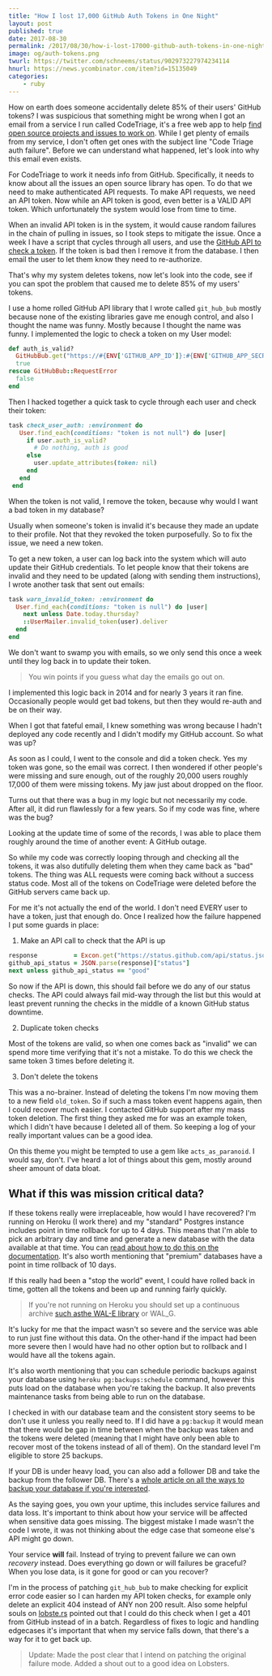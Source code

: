 ```yaml
---
title: "How I lost 17,000 GitHub Auth Tokens in One Night"
layout: post
published: true
date: 2017-08-30
permalink: /2017/08/30/how-i-lost-17000-github-auth-tokens-in-one-night/
image: og/auth-tokens.png
twurl: https://twitter.com/schneems/status/902973227974234114
hnurl: https://news.ycombinator.com/item?id=15135049
categories:
    - ruby
---
```


How on earth does someone accidentally delete 85% of their users' GitHub tokens? I was suspicious that something might be wrong when I got an email from a service I run called CodeTriage, it's a free web app to help [find open source projects and issues to work on](https://www.codetriage.com). While I get plenty of emails from my service, I don't often get ones with the subject line "Code Triage auth failure". Before we can understand what happened, let's look into why this email even exists.

For CodeTriage to work it needs info from GitHub. Specifically, it needs to know about all the issues an open source library has open. To do that we need to make authenticated API requests. To make API requests, we need an API token. Now while an API token is good, even better is a VALID API token. Which unfortunately the system would lose from time to time.

When an invalid API token is in the system, it would cause random failures in the chain of pulling in issues, so I took steps to mitigate the issue. Once a week I have a script that cycles through all users, and use the [GitHub API to check a token](https://developer.github.com/v3/oauth_authorizations/#check-an-authorization). If the token is bad then I remove it from the database. I then email the user to let them know they need to re-authorize.

That's why my system deletes tokens, now let's look into the code, see if you can spot the problem that caused me to delete 85% of my users' tokens.

I use a home rolled GitHub API library that I wrote called `git_hub_bub` mostly because none of the existing libraries gave me enough control, and also I thought the name was funny. Mostly because I thought the name was funny. I implemented the logic to check a token on my User model:

```ruby
def auth_is_valid?
  GitHubBub.get("https://#{ENV['GITHUB_APP_ID']}:#{ENV['GITHUB_APP_SECRET']}@api.github.com/applications/#{ENV['GITHUB_APP_ID']}/tokens/#{self.token}", {}, token: nil)
  true
rescue GitHubBub::RequestError
  false
end
```

Then I hacked together a quick task to cycle through each user and check their token:

```ruby
task check_user_auth: :environment do
   User.find_each(conditions: "token is not null") do |user|
     if user.auth_is_valid?
       # Do nothing, auth is good
     else
       user.update_attributes(token: nil)
     end
   end
 end
```

When the token is not valid, I remove the token, because why would I want a bad token in my database?

Usually when someone's token is invalid it's because they made an update to their profile. Not that they revoked the token purposefully. So to fix the issue, we need a new token.

To get a new token, a user can log back into the system which will auto update their GitHub credentials. To let people know that their tokens are invalid and they need to be updated (along with sending them instructions), I wrote another task that sent out emails:

```ruby
task warn_invalid_token: :environment do
  User.find_each(conditions: "token is null") do |user|
    next unless Date.today.thursday?
    ::UserMailer.invalid_token(user).deliver
  end
end
```

We don't want to swamp you with emails, so we only send this once a week until they log back in to update their token.

> You win points if you guess what day the emails go out on.

I implemented this logic back in 2014 and for nearly 3 years it ran fine. Occasionally people would get bad tokens, but then they would re-auth and be on their way.

When I got that fateful email, I knew something was wrong because I hadn't deployed any code recently and I didn't modify my GitHub account. So what was up?

As soon as I could, I went to the console and did a token check. Yes my token was gone, so the email was correct. I then wondered if other people's were missing and sure enough, out of the roughly 20,000 users roughly 17,000 of them were missing tokens. My jaw just about dropped on the floor.

Turns out that there was a bug in my logic but not necessarily my code. After all, it did run flawlessly for a few years. So if my code was fine, where was the bug?

Looking at the update time of some of the records, I was able to place them roughly around the time of another event: A GitHub outage.

So while my code was correctly looping through and checking all the tokens, it was also dutifully deleting them when they came back as "bad" tokens. The thing was ALL requests were coming back without a success status code. Most all of the tokens on CodeTriage were deleted before the GitHub servers came back up.

For me it's not actually the end of the world. I don't need EVERY user to have a token, just that enough do. Once I realized how the failure happened I put some guards in place:

1) Make an API call to check that the API is up

```ruby
response          = Excon.get("https://status.github.com/api/status.json").body
github_api_status = JSON.parse(response)["status"]
next unless github_api_status == "good"
```

So now if the API is down, this should fail before we do any of our status checks. The API could always fail mid-way through the list but this would at least prevent running the checks in the middle of a known GitHub status downtime.

2) Duplicate token checks

Most of the tokens are valid, so when one comes back as "invalid" we can spend more time verifying that it's not a mistake. To do this we check the same token 3 times before deleting it.

3) Don't delete the tokens

This was a no-brainer. Instead of deleting the tokens I'm now moving them to a new field `old_token`. So if such a mass token event happens again, then I could recover much easier. I contacted GitHub support after my mass token deletion. The first thing they asked me for was an example token, which I didn't have because I deleted all of them. So keeping a log of your really important values can be a good idea.

On this theme you might be tempted to use a gem like `acts_as_paranoid`. I would say, don't. I've heard a lot of things about this gem, mostly around sheer amount of data bloat.

## What if this was mission critical data?

If these tokens really were irreplaceable, how would I have recovered? I'm running on Heroku (I work there) and my "standard" Postgres instance includes point in time rollback for up to 4 days. This means that I'm able to pick an arbitrary day and time and generate a new database with the data available at that time. You can [read about how to do this on the documentation](https://devcenter.heroku.com/articles/heroku-postgres-rollback). It's also worth mentioning that "premium" databases have a point in time rollback of 10 days.

If this really had been a "stop the world" event, I could have rolled back in time, gotten all the tokens and been up and running fairly quickly.

> If you're not running on Heroku you should set up a continuous archive [such asthe WAL-E library](https://github.com/wal-e/wal-e) or WAL_G.


It's lucky for me that the impact wasn't so severe and the service was able to run just fine without this data. On the other-hand if the impact had been more severe then I would have had no other option but to rollback and I would have all the tokens again.

It's also worth mentioning that you can schedule periodic backups against your database using `heroku pg:backups:schedule` command, however this puts load on the database when you're taking the backup. It also prevents maintenance tasks from being able to run on the database.

I checked in with our database team and the consistent story seems to be don't use it unless you really need to. If I did have a `pg:backup` it would mean that there would be gap in time between when the backup was taken and the tokens were deleted (meaning that I might have only been able to recover most of the tokens instead of all of them). On the standard level I'm eligible to store 25 backups.

If your DB is under heavy load, you can also add a follower DB and take the backup from the follower DB. There's a [whole article on all the ways to backup your database if you're interested](https://devcenter.heroku.com/articles/heroku-postgres-data-safety-and-continuous-protection).

As the saying goes, you own your uptime, this includes service failures and data loss. It's important to think about how your service will be affected when sensitive data goes missing. The biggest mistake I made wasn't the code I wrote, it was not thinking about the edge case that someone else's API might go down.

Your service <strong>will</strong> fail. Instead of trying to prevent failure we can own <i>recovery</i> instead. Does everything go down or will failures be graceful? When you lose data, is it gone for good or can you recover?

I'm in the process of patching `git_hub_bub` to make checking for explicit error code easier so I can harden my API token checks, for example only delete an explicit 404 instead of ANY non 200 result. Also some helpful souls on [lobste.rs](https://lobste.rs/s/repgmo/how_i_lost_17000_github_auth_tokens_one#c_zuxr7y) pointed out that I could do this check when I get a 401 from GitHub instead of in a batch. Regardless of fixes to logic and handling edgecases it's important that when my service falls down, that there's a way for it to get back up.

> Update: Made the post clear that I intend on patching the original failure mode. Added a shout out to a good idea on Lobsters.